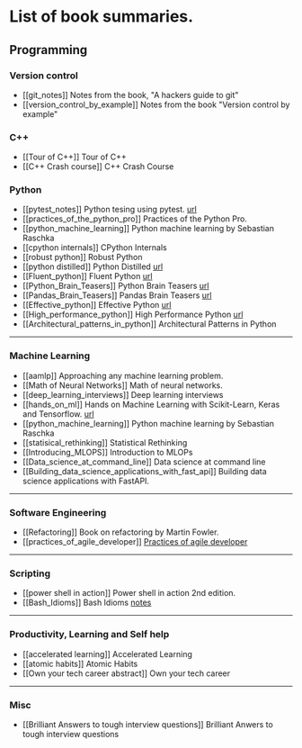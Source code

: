 # List of book summaries.

## Programming
### Version control
* [[git_notes]] Notes from the book, "A hackers guide to git"
* [[version_control_by_example]] Notes from the book "Version control by example"

### C++
* [[Tour of C++]] Tour of C++
* [[C++ Crash course]] C++ Crash Course

### Python
* [[pytest_notes]] Python tesing using pytest. [url](https://blog.abhilashbabuj.com/Notes/pytest.html)
* [[practices_of_the_python_pro]] Practices of the Python Pro.
* [[python_machine_learning]] Python machine learning by Sebastian Raschka
* [[cpython internals]] CPython Internals
* [[robust python]] Robust Python
* [[python distilled]] Python Distilled [url](https://blog.abhilashbabuj.com/Notes/python_distilled.html)
* [[Fluent_python]] Fluent Python [url](https://blog.abhilashbabuj.com/Notes/fluent_python.html)
* [[Python_Brain_Teasers]] Python Brain Teasers [url](https://blog.abhilashbabuj.com/Notes/python_puzzles.html)
* [[Pandas_Brain_Teasers]] Pandas Brain Teasers [url](https://blog.abhilashbabuj.com/Notes/pandas_puzzles.html)
* [[Effective_python]] Effective Python [url](https://blog.abhilashbabuj.com/Notes/effective_python.html)
* [[High_performance_python]] High Performance Python [url](https://blog.abhilashbabuj.com/Notes/high_performance_python.html)
* [[Architectural_patterns_in_python]] Architectural Patterns in Python

---

### Machine Learning
* [[aamlp]] Approaching any machine learning problem.
* [[Math of Neural Networks]] Math of neural networks.
* [[deep_learning_interviews]] Deep learning interviews
* [[hands_on_ml]] Hands on Machine Learning with Scikit-Learn, Keras and Tensorflow. [url](https://blog.abhilashbabuj.com/Notes/hands_on_ml.html)
* [[python_machine_learning]] Python machine learning by Sebastian Raschka
* [[statisical_rethinking]] Statistical Rethinking
* [[Introducing_MLOPS]]  Introduction to MLOPs
* [[Data_science_at_command_line]] Data science at command line
* [[Building_data_science_applications_with_fast_api]]  Building data science applications with FastAPI.

---

### Software Engineering
* [[Refactoring]] Book on refactoring by Martin Fowler.
* [[practices_of_agile_developer]] [Practices of agile developer](https://blog.abhilashbabuj.com/Notes/practices_of_agile_developer.html)

---

### Scripting
* [[power shell in action]] Power shell in action 2nd edition.
* [[Bash_Idioms]] Bash Idioms [notes](https://blog.abhilashbabuj.com/Notes/bash_idioms.html)

---

### Productivity, Learning and Self help
* [[accelerated learning]] Accelerated Learning
* [[atomic habits]] Atomic Habits
* [[Own your tech career abstract]] Own your tech career

---

### Misc
*  [[Brilliant Answers to tough interview questions]] Brilliant Anwers to tough interview questions
